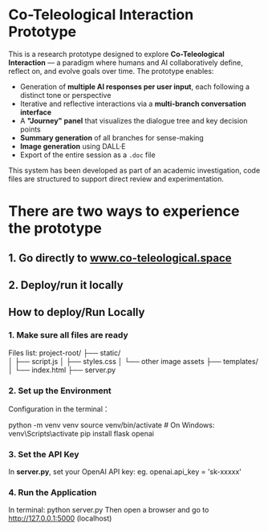 # Co-Teleological Interaction Prototype

This is a research prototype designed to explore **Co-Teleological Interaction** — a paradigm where humans and AI collaboratively define, reflect on, and evolve goals over time. 
The prototype enables:
- Generation of **multiple AI responses per user input**, each following a distinct tone or perspective
- Iterative and reflective interactions via a **multi-branch conversation interface**
- A **"Journey" panel** that visualizes the dialogue tree and key decision points
- **Summary generation** of all branches for sense-making
- **Image generation** using DALL·E
- Export of the entire session as a `.doc` file

This system has been developed as part of an academic investigation, code files are structured to support direct review and experimentation.


# There are two ways to experience the prototype
## 1. Go directly to **www.co-teleological.space**
## 2. Deploy/run it locally

## How to deploy/Run Locally

### 1. Make sure all files are ready
Files list:
    project-root/
    ├── static/             
    │   ├── script.js
    │   ├── styles.css
    │   └── other image assets
    ├── templates/
    │   └── index.html
    ├── server.py    

### 2. Set up the Environment
Configuration in the terminal：

python -m venv venv
source venv/bin/activate  # On Windows: venv\Scripts\activate
pip install flask openai

### 3. Set the API Key
In **server.py**, set your OpenAI API key: eg. openai.api_key = 'sk-xxxxx'

### 4. Run the Application
In terminal:  python server.py
Then open a browser and go to http://127.0.0.1:5000 (localhost)

